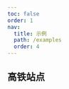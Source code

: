 ```yaml
---
toc: false
order: 1
nav:
  title: 示例
  path: /examples
  order: 4
---
```


## 高铁站点

<code src= './highSpeedRail/index.tsx' compact="true" defaultShowCode></code>

